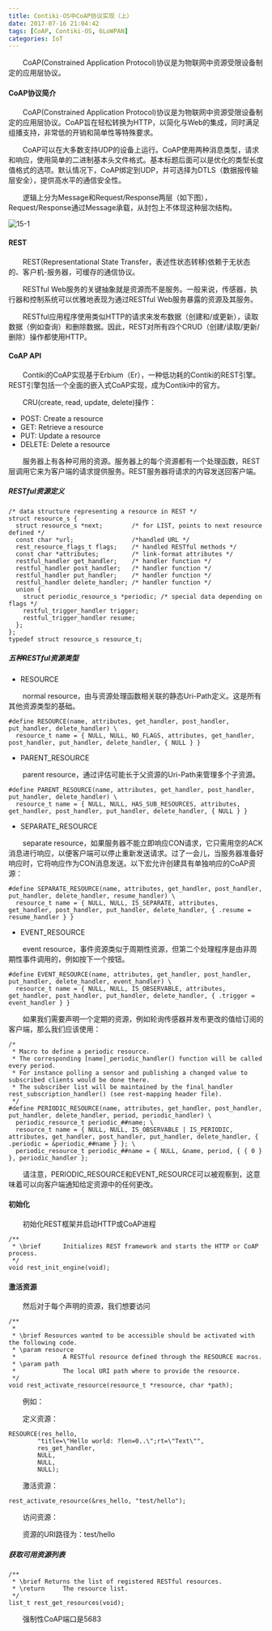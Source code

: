 ```yaml
---
title: Contiki-OS中CoAP协议实现（上）
date: 2017-07-16 21:04:42
tags: [CoAP, Contiki-OS, 6LoWPAN]
categories: IoT
---
```



　　CoAP(Constrained Application Protocol)协议是为物联网中资源受限设备制定的应用层协议。


<!--more-->

#### CoAP协议简介

　　CoAP(Constrained Application Protocol)协议是为物联网中资源受限设备制定的应用层协议。CoAP旨在轻松转换为HTTP，以简化与Web的集成，同时满足组播支持，非常低的开销和简单性等特殊要求。

　　CoAP可以在大多数支持UDP的设备上运行。CoAP使用两种消息类型，请求和响应，使用简单的二进制基本头文件格式。基本标题后面可以是优化的类型长度值格式的选项。默认情况下，CoAP绑定到UDP，并可选择为DTLS（数据报传输层安全），提供高水平的通信安全性。

　　逻辑上分为Message和Request/Response两层（如下图），Request/Response通过Message承载，从封包上不体现这种层次结构。

![15-1](http://ohe7ixo05.bkt.clouddn.com/2017/07/15-1.png)

#### REST

　　REST(Representational State Transfer，表述性状态转移)依赖于无状态的、客户机-服务器，可缓存的通信协议。

　　RESTful Web服务的关键抽象就是资源而不是服务。一般来说，传感器，执行器和控制系统可以优雅地表现为通过RESTful Web服务暴露的资源及其服务。

　　RESTful应用程序使用类似HTTP的请求来发布数据（创建和/或更新），读取数据（例如查询）和删除数据。因此，REST对所有四个CRUD（创建/读取/更新/删除）操作都使用HTTP。

#### CoAP API

　　Contiki的CoAP实现基于Erbium（Er），一种低功耗的Contiki的REST引擎。 REST引擎包括一个全面的嵌入式CoAP实现，成为Contiki中的官方。

　　CRU(create, read, update, delete)操作：

- POST: Create a resource
- GET: Retrieve a resource
- PUT: Update a resource
- DELETE: Delete a resource


　　服务器上有各种可用的资源。服务器上的每个资源都有一个处理函数，REST层调用它来为客户端的请求提供服务。REST服务器将请求的内容发送回客户端。

##### RESTful资源定义

```
/* data structure representing a resource in REST */
struct resource_s {
  struct resource_s *next;        /* for LIST, points to next resource defined */
  const char *url;                /*handled URL */
  rest_resource_flags_t flags;    /* handled RESTful methods */
  const char *attributes;         /* link-format attributes */
  restful_handler get_handler;    /* handler function */
  restful_handler post_handler;   /* handler function */
  restful_handler put_handler;    /* handler function */
  restful_handler delete_handler; /* handler function */
  union {
    struct periodic_resource_s *periodic; /* special data depending on flags */
    restful_trigger_handler trigger;
    restful_trigger_handler resume;
  };
};
typedef struct resource_s resource_t;
```

##### 五种RESTful资源类型

- RESOURCE

　　normal resource，由与资源处理函数相关联的静态Uri-Path定义。这是所有其他资源类型的基础。

```
#define RESOURCE(name, attributes, get_handler, post_handler, put_handler, delete_handler) \
  resource_t name = { NULL, NULL, NO_FLAGS, attributes, get_handler, post_handler, put_handler, delete_handler, { NULL } }

```

- PARENT_RESOURCE

　　parent resource，通过评估可能长于父资源的Uri-Path来管理多个子资源。

```
#define PARENT_RESOURCE(name, attributes, get_handler, post_handler, put_handler, delete_handler) \
  resource_t name = { NULL, NULL, HAS_SUB_RESOURCES, attributes, get_handler, post_handler, put_handler, delete_handler, { NULL } }

```

- SEPARATE_RESOURCE

　　separate resource，如果服务器不能立即响应CON请求，它只需用空的ACK消息进行响应，以便客户端可以停止重新发送请求。过了一会儿，当服务器准备好响应时，它将响应作为CON消息发送。以下宏允许创建具有单独响应的CoAP资源：

```
#define SEPARATE_RESOURCE(name, attributes, get_handler, post_handler, put_handler, delete_handler, resume_handler) \
  resource_t name = { NULL, NULL, IS_SEPARATE, attributes, get_handler, post_handler, put_handler, delete_handler, { .resume = resume_handler } }

```


- EVENT_RESOURCE

　　event resource，事件资源类似于周期性资源，但第二个处理程序是由非周期性事件调用的，例如按下一个按钮。

```
#define EVENT_RESOURCE(name, attributes, get_handler, post_handler, put_handler, delete_handler, event_handler) \
  resource_t name = { NULL, NULL, IS_OBSERVABLE, attributes, get_handler, post_handler, put_handler, delete_handler, { .trigger = event_handler } }

```

　　如果我们需要声明一个定期的资源，例如轮询传感器并发布更改的值给订阅的客户端，那么我们应该使用：

```
/*
 * Macro to define a periodic resource.
 * The corresponding [name]_periodic_handler() function will be called every period.
 * For instance polling a sensor and publishing a changed value to subscribed clients would be done there.
 * The subscriber list will be maintained by the final_handler rest_subscription_handler() (see rest-mapping header file).
 */
#define PERIODIC_RESOURCE(name, attributes, get_handler, post_handler, put_handler, delete_handler, period, periodic_handler) \
  periodic_resource_t periodic_##name; \
  resource_t name = { NULL, NULL, IS_OBSERVABLE | IS_PERIODIC, attributes, get_handler, post_handler, put_handler, delete_handler, { .periodic = &periodic_##name } }; \
  periodic_resource_t periodic_##name = { NULL, &name, period, { { 0 } }, periodic_handler };

```

　　请注意，PERIODIC_RESOURCE和EVENT_RESOURCE可以被观察到，这意味着可以向客户端通知给定资源中的任何更改。


#### 初始化

　　初始化REST框架并启动HTTP或CoAP进程

```
/**
 * \brief      Initializes REST framework and starts the HTTP or CoAP process.
 */
void rest_init_engine(void);
```

#### 激活资源

　　然后对于每个声明的资源，我们想要访问

```
/**
 *
 * \brief Resources wanted to be accessible should be activated with the following code.
 * \param resource
 *             A RESTful resource defined through the RESOURCE macros.
 * \param path
 *             The local URI path where to provide the resource.
 */
void rest_activate_resource(resource_t *resource, char *path);
```

　　例如：

　　定义资源：

```
RESOURCE(res_hello,
        "title=\"Hello world: ?len=0..\";rt=\"Text\"",
        res_get_handler,
        NULL,
        NULL,
        NULL);
```

　　激活资源：

```
rest_activate_resource(&res_hello, "test/hello");
```

　　访问资源：

　　资源的URI路径为：test/hello

##### 获取可用资源列表

```
/**
 * \brief Returns the list of registered RESTful resources.
 * \return     The resource list.
 */
list_t rest_get_resources(void);
```

　　强制性CoAP端口是5683
